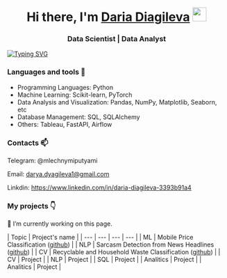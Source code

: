 <h1 align="center">Hi there, I'm <a href="https://daniilshat.ru/" target="_blank">Daria Diagileva</a> 
<img src="https://github.com/blackcater/blackcater/raw/main/images/Hi.gif" height="32"/></h1>
<h3 align="center">Data Scientist | Data Analyst</h3>


[![Typing SVG](https://readme-typing-svg.herokuapp.com?color=%2336BCF7&lines=Data+scienctist)](https://git.io/typing-svg)


### Languages and tools 🔧

- Programming Languages: Python
- Machine Learning: Scikit-learn, PyTorch
- Data Analysis and Visualization: Pandas, NumPy, Matplotlib, Seaborn, etc
- Database Management: SQL, SQLAlchemy
- Others: Tableau, FastAPI, Airflow


### Contacts 📫 
Telegram: @mlechnymiputyami 

Email: darya.dyagileva1@gmail.com

Linkdin: https://www.linkedin.com/in/daria-diagileva-3393b91a4 

### My projects 👇
 
🔭 I’m currently working on this page. 

| Topic | Project's name |
| --- | --- | --- | --- |
| ML | Mobile Price Classification ([github](https://github.com/Diagileva/mobile-price-classification)) |
| NLP | Sarcasm Detection from News Headlines ([github](https://github.com/Diagileva/sarcasm_detection)) |
| CV | Recyclable and Household Waste Classification ([github](https://github.com/Diagileva/waste_classification)) |
| CV | Project |
| NLP | Project |
| SQL | Project |
| Analitics | Project |
| Analitics | Project |
